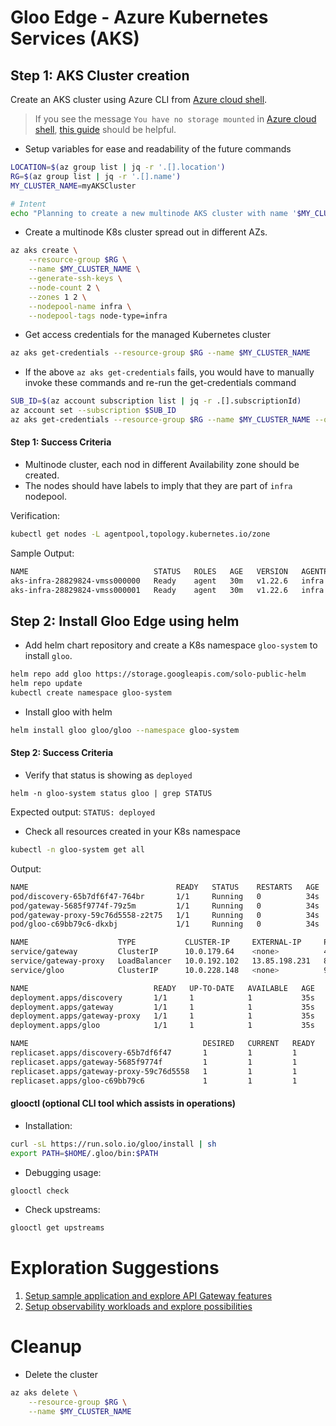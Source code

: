 # Gloo Edge - Azure Kubernetes Services (AKS)

## Step 1: AKS Cluster creation

Create an AKS cluster using Azure CLI from [Azure cloud shell](https://shell.azure.com).

> If you see the message `You have no storage mounted` in [Azure cloud shell](https://shell.azure.com), [this guide](https://docs.microsoft.com/en-us/azure/cloud-shell/persisting-shell-storage) should be helpful.

- Setup variables for ease and readability of the future commands
```bash 
LOCATION=$(az group list | jq -r '.[].location')
RG=$(az group list | jq -r '.[].name')
MY_CLUSTER_NAME=myAKSCluster

# Intent 
echo "Planning to create a new multinode AKS cluster with name '$MY_CLUSTER_NAME' in Resource Group '$RG' at '$LOCATION'."
```

- Create a multinode K8s cluster spread out in different AZs.
```bash
az aks create \
    --resource-group $RG \
    --name $MY_CLUSTER_NAME \
    --generate-ssh-keys \
    --node-count 2 \
    --zones 1 2 \
    --nodepool-name infra \
    --nodepool-tags node-type=infra
```

- Get access credentials for the managed Kubernetes cluster
```bash
az aks get-credentials --resource-group $RG --name $MY_CLUSTER_NAME 
```

- If the above `az aks get-credentials` fails, you would have to manually invoke these commands and re-run the get-credentials command
```bash
SUB_ID=$(az account subscription list | jq -r .[].subscriptionId)
az account set --subscription $SUB_ID
az aks get-credentials --resource-group $RG --name $MY_CLUSTER_NAME --overwrite-existing
```

#### Step 1: Success Criteria

- Multinode cluster, each nod in different Availability zone should be created.
- The nodes should have labels to imply that they are part of `infra` nodepool.

Verification:
```bash
kubectl get nodes -L agentpool,topology.kubernetes.io/zone
```

Sample Output:
```bash
NAME                            STATUS   ROLES   AGE   VERSION   AGENTPOOL   ZONE
aks-infra-28829824-vmss000000   Ready    agent   30m   v1.22.6   infra       southcentralus-1
aks-infra-28829824-vmss000001   Ready    agent   30m   v1.22.6   infra       southcentralus-2
```

## Step 2: Install Gloo Edge using helm

- Add helm chart repository and create a K8s namespace `gloo-system` to install `gloo`.
```bash
helm repo add gloo https://storage.googleapis.com/solo-public-helm
helm repo update
kubectl create namespace gloo-system
```

- Install gloo with helm
```bash
helm install gloo gloo/gloo --namespace gloo-system
```

#### Step 2: Success Criteria

- Verify that status is showing as `deployed`
```
helm -n gloo-system status gloo | grep STATUS
```
Expected output: `STATUS: deployed`

- Check all resources created in your K8s namespace
```bash
kubectl -n gloo-system get all
```
Output:
```bash
NAME                                 READY   STATUS    RESTARTS   AGE
pod/discovery-65b7df6f47-764br       1/1     Running   0          34s
pod/gateway-5685f9774f-79z5m         1/1     Running   0          34s
pod/gateway-proxy-59c76d5558-z2t75   1/1     Running   0          34s
pod/gloo-c69bb79c6-dkxbj             1/1     Running   0          34s

NAME                    TYPE           CLUSTER-IP     EXTERNAL-IP     PORT(S)                               AGE
service/gateway         ClusterIP      10.0.179.64    <none>          443/TCP                               35s
service/gateway-proxy   LoadBalancer   10.0.192.102   13.85.198.231   80:30638/TCP,443:31858/TCP            35s
service/gloo            ClusterIP      10.0.228.148   <none>          9977/TCP,9976/TCP,9988/TCP,9979/TCP   35s

NAME                            READY   UP-TO-DATE   AVAILABLE   AGE
deployment.apps/discovery       1/1     1            1           35s
deployment.apps/gateway         1/1     1            1           35s
deployment.apps/gateway-proxy   1/1     1            1           35s
deployment.apps/gloo            1/1     1            1           35s

NAME                                       DESIRED   CURRENT   READY   AGE
replicaset.apps/discovery-65b7df6f47       1         1         1       35s
replicaset.apps/gateway-5685f9774f         1         1         1       35s
replicaset.apps/gateway-proxy-59c76d5558   1         1         1       35s
replicaset.apps/gloo-c69bb79c6             1         1         1       35s
```

#### glooctl (optional CLI tool which assists in operations)

- Installation:
```bash
curl -sL https://run.solo.io/gloo/install | sh
export PATH=$HOME/.gloo/bin:$PATH
```

- Debugging usage:
```bash
glooctl check
```

- Check upstreams:
```bash
glooctl get upstreams
```

# Exploration Suggestions

1. [Setup sample application and explore API Gateway features](https://github.com/find-arka/k8s-misc/blob/main/API-Gateway/test-with-sample-application.md)
2. [Setup observability workloads and explore possibilities](https://github.com/find-arka/k8s-misc/blob/main/API-Gateway/setup-observability.md)

# Cleanup

- Delete the cluster
```bash
az aks delete \
    --resource-group $RG \
    --name $MY_CLUSTER_NAME
```
